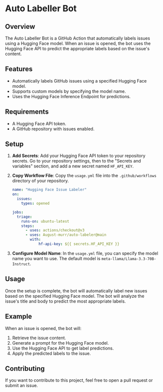 # Auto Labeller Bot

## Overview

The Auto Labeller Bot is a GitHub Action that automatically labels issues using a Hugging Face model. When an issue is opened, the bot uses the Hugging Face API to predict the appropriate labels based on the issue's content.

## Features

- Automatically labels GitHub issues using a specified Hugging Face model.
- Supports custom models by specifying the model name.
- Uses the Hugging Face Inference Endpoint for predictions.

## Requirements

- A Hugging Face API token.
- A GitHub repository with issues enabled.

## Setup

1. **Add Secrets**: Add your Hugging Face API token to your repository secrets. Go to your repository settings, then to the "Secrets and variables" section, and add a new secret named `HF_API_KEY`.

2. **Copy Workflow File**: Copy the `usage.yml` file into the `.github/workflows` directory of your repository.

    ```yaml
    name: "Hugging Face Issue Labeler"
    on:
      issues:
        types: opened

    jobs:
      triage:
        runs-on: ubuntu-latest
        steps:
          - uses: actions/checkout@v3
          - uses: August-murr/auto-labeler@main
            with:
                hf-api-key: ${{ secrets.HF_API_KEY }}
    ```

3. **Configure Model Name**: In the `usage.yml` file, you can specify the model name you want to use. The default model is `meta-llama/Llama-3.3-70B-Instruct`.

## Usage

Once the setup is complete, the bot will automatically label new issues based on the specified Hugging Face model. The bot will analyze the issue's title and body to predict the most appropriate labels.

## Example

When an issue is opened, the bot will:

1. Retrieve the issue content.
2. Generate a prompt for the Hugging Face model.
3. Use the Hugging Face API to get label predictions.
4. Apply the predicted labels to the issue.

## Contributing

If you want to contribute to this project, feel free to open a pull request or submit an issue.
